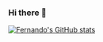 ### Hi there 👋

<!--
**fasaldana/fasaldana** is a ✨ _special_ ✨ repository because its `README.md` (this file) appears on your GitHub profile.

Here are some ideas to get you started:

- 🔭 I’m currently working on ...
- 🌱 I’m currently learning ...
- 👯 I’m looking to collaborate on ...
- 🤔 I’m looking for help with ...
- 💬 Ask me about ...
- 📫 How to reach me: ...
- 😄 Pronouns: ...
- ⚡ Fun fact: ...
-->

[![Fernando's GitHub stats](https://github-readme-stats.vercel.app/api?username=fasaldana&show_icons=true)](https://github.com/fasaldana/github-readme-stats)
